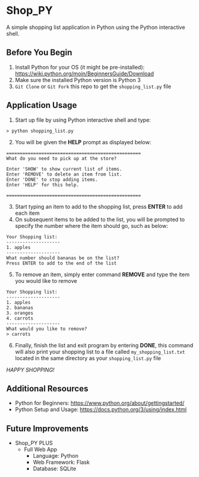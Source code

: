 # Shop_PY

A simple shopping list application in Python using the Python interactive shell.

## Before You Begin

1.  Install Python for your OS (it might be pre-installed): https://wiki.python.org/moin/BeginnersGuide/Download
2.  Make sure the installed Python version is Python 3
3.  `Git Clone` or `Git Fork` this repo to get the `shopping_list.py` file

## Application Usage

1.  Start up file by using Python interactive shell and type:

```
> python shopping_list.py
```

2.  You will be given the **HELP** prompt as displayed below:

```
==================================================
What do you need to pick up at the store?

Enter 'SHOW' to show current list of items.
Enter 'REMOVE' to delete an item from list.
Enter 'DONE' to stop adding items.
Enter 'HELP' for this help.

==================================================
```

3.  Start typing an item to add to the shopping list, press **ENTER** to add each item
4.  On subsequent items to be added to the list, you will be prompted to specify the number where the item should go, such as below:

```
Your Shopping list:
--------------------
1. apples
--------------------
What number should bananas be on the list?
Press ENTER to add to the end of the list
```

5.  To remove an item, simply enter command **REMOVE** and type the item you would like to remove

```
Your Shopping list:
--------------------
1. apples
2. bananas
3. oranges
4. carrots
--------------------
What would you like to remove?
> carrots
```

6.  Finally, finish the list and exit program by entering **DONE**, this command will also print your shopping list to a file called `my_shopping_list.txt` located in the same directory as your `shopping_list.py` file

_HAPPY SHOPPING!_

## Additional Resources

- Python for Beginners: https://www.python.org/about/gettingstarted/
- Python Setup and Usage: https://docs.python.org/3/using/index.html

## Future Improvements

- Shop_PY PLUS
  - Full Web App
    - Language: Python
    - Web Framework: Flask
    - Database: SQLite
